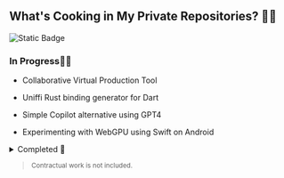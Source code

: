 ## What's Cooking in My Private Repositories? 🍲🔥
![Static Badge](https://img.shields.io/badge/2023_Highlights-161B22?style=for-the-badge&logo=github&logoColor=white)

### In Progress👨‍💻

- Collaborative Virtual Production Tool

- Uniffi Rust binding generator for Dart

- Simple Copilot alternative using GPT4

- Experimenting with WebGPU using Swift on Android

> 
<details>
  <summary>Completed 🎉</summary>  
  
  >  
  - Embedding Go Library in Flutter
</details>

> <sub>Contractual work is not included.</sub>


